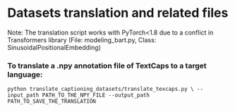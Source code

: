 # Datasets translation and related files

Note: The translation script works with PyTorch<1.8 due to a conflict in Transformers library (File: modeling_bart.py, Class: SinusoidalPositionalEmbedding)

### To translate a .npy annotation file of TextCaps to a target language:

``
python translate_captioning_datasets/translate_texcaps.py \
--input_path PATH_TO_THE_NPY_FILE
--output_path PATH_TO_SAVE_THE_TRANSLATION
``
